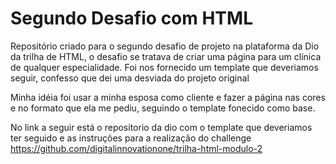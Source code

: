 # Segundo Desafio com HTML

Repositório criado para o segundo desafio de projeto na plataforma da Dio da trilha de HTML, o desafio se tratava de criar uma página para um clínica de qualquer especialidade.
Foi nos fornecido um template que deveriamos seguir, confesso que dei uma desviada do projeto original

Minha idéia foi usar a minha esposa como cliente e fazer a página nas cores e no formato que ela me pediu, seguindo o template fonecido como base.

No link a seguir está o repositorio da dio com o template que deveriamos ter seguido e as instruções para a realização do challenge https://github.com/digitalinnovationone/trilha-html-modulo-2
